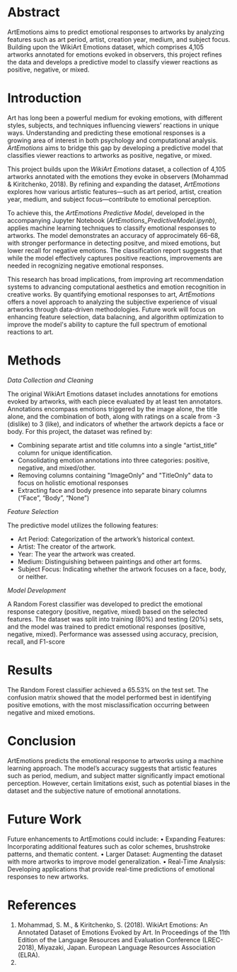 <h1>Abstract</h1>
ArtEmotions aims to predict emotional responses to artworks by analyzing features such as art period, artist, creation year, medium, and subject focus. Building upon the WikiArt Emotions dataset, which comprises 4,105 artworks annotated for emotions evoked in observers, this project refines the data and develops a predictive model to classify viewer reactions as positive, negative, or mixed.
<h1>Introduction</h1> 

Art has long been a powerful medium for evoking emotions, with different styles, subjects, and techniques influencing viewers’ reactions in unique ways. Understanding and predicting these emotional responses is a growing area of interest in both psychology and computational analysis. *ArtEmotions* aims to bridge this gap by developing a predictive model that classifies viewer reactions to artworks as positive, negative, or mixed.  

This project builds upon the *WikiArt Emotions* dataset, a collection of 4,105 artworks annotated with the emotions they evoke in observers (Mohammad & Kiritchenko, 2018). By refining and expanding the dataset, *ArtEmotions* explores how various artistic features—such as art period, artist, creation year, medium, and subject focus—contribute to emotional perception.  

To achieve this, the *ArtEmotions Predictive Model*, developed in the accompanying Jupyter Notebook (*ArtEmotions_PredictiveModel.ipynb*), applies machine learning techniques to classify emotional responses to artworks. The model demonstrates an accuracy of approcimately 66-68, with stronger performance in detecting positve, and mixed emotions, but lower recall for negative emotions. The classification report suggests that while the model effectively captures positive reactions, improvements are needed in recognizing negative emotional responses. 

This research has broad implications, from improving art recommendation systems to advancing computational aesthetics and emotion recognition in creative works. By quantifying emotional responses to art, *ArtEmotions* offers a novel approach to analyzing the subjective experience of visual artworks through data-driven methodologies. Future work will focus on enhancing feature selection, data balacning, and algorithm optimization to improve the model's ability to capture the full spectrum of emotional reactions to art.  

<h1>Methods</h1> 

*Data Collection and Cleaning*

The original WikiArt Emotions dataset includes annotations for emotions evoked by artworks, with each piece evaluated by at least ten annotators. Annotations encompass emotions triggered by the image alone, the title alone, and the combination of both, along with ratings on a scale from -3 (dislike) to 3 (like), and indicators of whether the artwork depicts a face or body. For this project, the dataset was refined by:

- Combining separate artist and title columns into a single “artist_title” column for unique identification.
- Consolidating emotion annotations into three categories: positive, negative, and mixed/other.
- Removing columns containing "ImageOnly" and "TitleOnly" data to focus on holistic emotional responses
- Extracting face and body presence into separate binary columns (“Face”, “Body”, “None”)

*Feature Selection*

The predictive model utilizes the following features:
- Art Period: Categorization of the artwork’s historical context.
- Artist: The creator of the artwork.
- Year: The year the artwork was created.
- Medium: Distinguishing between paintings and other art forms.
- Subject Focus: Indicating whether the artwork focuses on a face, body, or neither.

*Model Development*

A Random Forest classifier was developed to predict the emotional response category (positive, negative, mixed) based on the selected features. The dataset was split into training (80%) and testing (20%) sets, and the model was trained to predict emotional responses (positive, negative, mixed). Performance was assessed using accuracy, precision, recall, and F1-score

<h1>Results</h1> 
The Random Forest classifier achieved a 65.53% on the test set. The confusion matrix showed that the model performed best in identifying positive emotions, with the most misclassification occurring between negative and mixed emotions.

<h1>Conclusion</h1> 
ArtEmotions predicts the emotional response to artworks using a machine learning approach. The model’s accuracy suggests that artistic features such as period, medium, and subject matter significantly impact emotional perception. However, certain limitations exist, such as potential biases in the dataset and the subjective nature of emotional annotations.

<h1>Future Work</h1> 
Future enhancements to ArtEmotions could include:
• Expanding Features: Incorporating additional features such as color schemes, brushstroke patterns, and thematic content.
• Larger Dataset: Augmenting the dataset with more artworks to improve model generalization.
• Real-Time Analysis: Developing applications that provide real-time predictions of emotional responses to new artworks.

<h1>References</h1>
<ol>
  <li>Mohammad, S. M., & Kiritchenko, S. (2018). WikiArt Emotions: An Annotated Dataset of Emotions Evoked by Art. In Proceedings of the 11th Edition of the Language Resources and Evaluation Conference (LREC-2018), Miyazaki, Japan. European Language Resources Association (ELRA).</li>
  <li></li>
